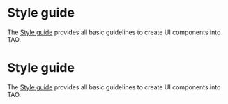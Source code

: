 <!--
created_at: '2014-01-15 09:33:38'
updated_at: '2014-01-15 10:51:21'
authors:
    - 'Cyril Hazotte'
tags:
    - 'Documentation for core components'
-->

Style guide
===========

The [Style guide](http://style.taotesting.com) provides all basic guidelines to create UI components into TAO.

Style guide
===========

The [Style guide](http://style.taotesting.com) provides all basic guidelines to create UI components into TAO.


